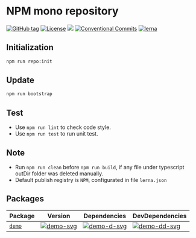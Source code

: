 # NPM mono repository


[![GitHub tag](https://img.shields.io/github/tag/waitingsong/npm-mono-base.svg)]()
[![License](https://img.shields.io/badge/license-MIT-blue.svg)](https://opensource.org/licenses/MIT)
![](https://img.shields.io/badge/lang-TypeScript-blue.svg)
[![Conventional Commits](https://img.shields.io/badge/Conventional%20Commits-1.0.0-yellow.svg)](https://conventionalcommits.org)
[![lerna](https://img.shields.io/badge/maintained%20with-lerna-cc00ff.svg)](https://lernajs.io/)


## Initialization

```sh
npm run repo:init
```


## Update

```sh
npm run bootstrap
```


## Test

- Use `npm run lint` to check code style.
- Use `npm run test` to run unit test.


## Note

- Run `npm run clean` before `npm run build`, if any file under typescript outDir folder was deleted manually.
- Default publish registry is `NPM`, configurated in file `lerna.json`


## Packages

| Package       | Version                | Dependencies                 | DevDependencies                |
| ------------- | ---------------------- | ---------------------------- | ------------------------------ |
| [`demo`]      | [![demo-svg]][demo-ch] | [![demo-d-svg]][demo-d-link] | [![demo-dd-svg]][demo-dd-link] |


[`demo`]: https://github.com/waitingsong/npm-mono-base/tree/master/packages/demo

[demo-svg]: https://img.shields.io/npm/v/kmore.svg?maxAge=86400
[demo-ch]: https://github.com/waitingsong/npm-mono-base/tree/master/packages/demo/CHANGELOG.md
[demo-d-svg]: https://david-dm.org/waitingsong/kmore.svg?path=packages/kmore
[demo-d-link]: https://david-dm.org/waitingsong/kmore.svg?path=packages/kmore
[demo-dd-svg]: https://david-dm.org/waitingsong/kmore/dev-status.svg?path=packages/kmore
[demo-dd-link]: https://david-dm.org/waitingsong/kmore?path=packages/kmore#info=devDependencies

